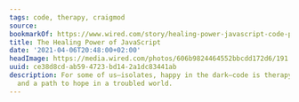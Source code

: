 ```yaml
---
tags: code, therapy, craigmod
source:
bookmarkOf: https://www.wired.com/story/healing-power-javascript-code-programming/
title: The Healing Power of JavaScript
date: '2021-04-06T20:48:00+02:00'
headImage: https://media.wired.com/photos/606b9824464552bbcdd172d6/191:100/w_1280,c_limit/ideas-coding-therapy.jpg
uuid: ce38d8cd-ab59-4723-bd14-2a1dc83441ab
description: For some of us—isolates, happy in the dark—code is therapy, an escape
  and a path to hope in a troubled world.
---
```

